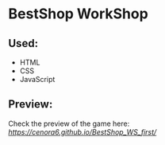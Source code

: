 # BestShop WorkShop

## Used: 
- HTML
- CSS
- JavaScript

## Preview:
Check the preview of the game here: *https://cenora6.github.io/BestShop_WS_first/*
